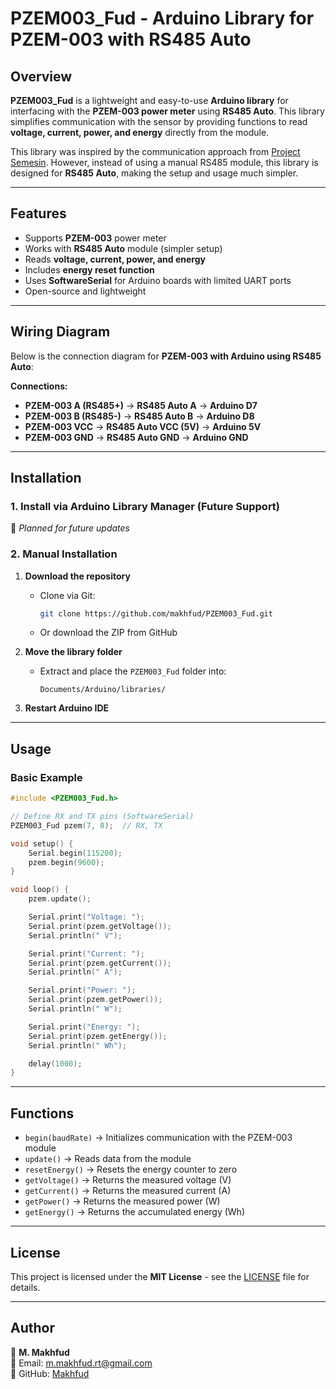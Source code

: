 # PZEM003_Fud - Arduino Library for PZEM-003 with RS485 Auto



## Overview
**PZEM003_Fud** is a lightweight and easy-to-use **Arduino library** for interfacing with the **PZEM-003 power meter** using **RS485 Auto**. This library simplifies communication with the sensor by providing functions to read **voltage, current, power, and energy** directly from the module.

This library was inspired by the communication approach from [Project Semesin](https://www.project.semesin.com/2019/09/14/komunikasi-modbus-dengan-arduino-sebagai-master-read-input-register-tanpa-library/#comment-4556). However, instead of using a manual RS485 module, this library is designed for **RS485 Auto**, making the setup and usage much simpler.

---

## Features
- Supports **PZEM-003** power meter
- Works with **RS485 Auto** module (simpler setup)
- Reads **voltage, current, power, and energy**
- Includes **energy reset function**
- Uses **SoftwareSerial** for Arduino boards with limited UART ports
- Open-source and lightweight

---

## Wiring Diagram
Below is the connection diagram for **PZEM-003 with Arduino using RS485 Auto**:



**Connections:**
- **PZEM-003 A (RS485+)** → **RS485 Auto A** → **Arduino D7**
- **PZEM-003 B (RS485-)** → **RS485 Auto B** → **Arduino D8**
- **PZEM-003 VCC** → **RS485 Auto VCC (5V)** → **Arduino 5V**
- **PZEM-003 GND** → **RS485 Auto GND** → **Arduino GND**

---

## Installation

### 1. Install via Arduino Library Manager (Future Support)
🚀 *Planned for future updates*

### 2. Manual Installation
1. **Download the repository**
   - Clone via Git:
     ```sh
     git clone https://github.com/makhfud/PZEM003_Fud.git
     ```
   - Or download the ZIP from GitHub

2. **Move the library folder**
   - Extract and place the `PZEM003_Fud` folder into:
     ```
     Documents/Arduino/libraries/
     ```

3. **Restart Arduino IDE**

---

## Usage

### Basic Example
```cpp
#include <PZEM003_Fud.h>

// Define RX and TX pins (SoftwareSerial)
PZEM003_Fud pzem(7, 8);  // RX, TX

void setup() {
    Serial.begin(115200);
    pzem.begin(9600);
}

void loop() {
    pzem.update();

    Serial.print("Voltage: ");
    Serial.print(pzem.getVoltage());
    Serial.println(" V");

    Serial.print("Current: ");
    Serial.print(pzem.getCurrent());
    Serial.println(" A");

    Serial.print("Power: ");
    Serial.print(pzem.getPower());
    Serial.println(" W");

    Serial.print("Energy: ");
    Serial.print(pzem.getEnergy());
    Serial.println(" Wh");

    delay(1000);
}
```

---

## Functions

- `begin(baudRate)` → Initializes communication with the PZEM-003 module
- `update()` → Reads data from the module
- `resetEnergy()` → Resets the energy counter to zero
- `getVoltage()` → Returns the measured voltage (V)
- `getCurrent()` → Returns the measured current (A)
- `getPower()` → Returns the measured power (W)
- `getEnergy()` → Returns the accumulated energy (Wh)

---

## License
This project is licensed under the **MIT License** - see the [LICENSE](LICENSE) file for details.

---

## Author
📌 **M. Makhfud**  
📧 Email: m.makhfud.rt@gmail.com  
🔗 GitHub: [Makhfud](https://github.com/makhfud)
